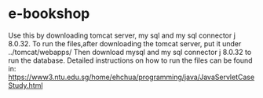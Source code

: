 # e-bookshop
Use this by downloading tomcat server, my sql and my sql connector j 8.0.32. To run the files,after downloading the tomcat server, put it under ../tomcat/webapps/ 
Then download mysql and my sql connector j 8.0.32 to run the database.
Detailed instructions on how to run the files can be found in: https://www3.ntu.edu.sg/home/ehchua/programming/java/JavaServletCaseStudy.html
